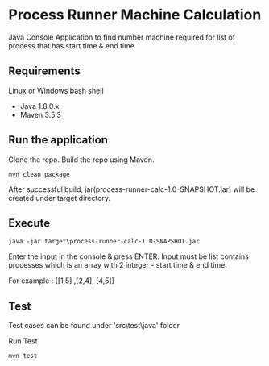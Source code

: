 # Process Runner Machine Calculation

Java Console Application to find number machine required for list of process that has start time & end time


## Requirements 

Linux or Windows bash shell

- Java 1.8.0.x
- Maven 3.5.3

## Run the application

Clone the repo. Build the repo using Maven.

```
mvn clean package
```

After successful build, jar(process-runner-calc-1.0-SNAPSHOT.jar) will be created under target directory.

## Execute

```
java -jar target\process-runner-calc-1.0-SNAPSHOT.jar
```

Enter the input in the console & press ENTER. Input must be list contains processes 
which is an array with 2 integer - start time & end time.

For example :
[[1,5] ,[2,4], [4,5]]

## Test

Test cases can be found under 'src\test\java' folder

Run Test
```
mvn test
```


